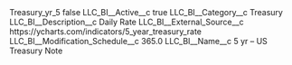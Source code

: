 <?xml version="1.0" encoding="UTF-8"?>
<CustomMetadata xmlns="http://soap.sforce.com/2006/04/metadata" xmlns:xsi="http://www.w3.org/2001/XMLSchema-instance" xmlns:xsd="http://www.w3.org/2001/XMLSchema">
    <label>Treasury_yr_5</label>
    <protected>false</protected>
    <values>
        <field>LLC_BI__Active__c</field>
        <value xsi:type="xsd:boolean">true</value>
    </values>
    <values>
        <field>LLC_BI__Category__c</field>
        <value xsi:type="xsd:string">Treasury</value>
    </values>
    <values>
        <field>LLC_BI__Description__c</field>
        <value xsi:type="xsd:string">Daily Rate</value>
    </values>
    <values>
        <field>LLC_BI__External_Source__c</field>
        <value xsi:type="xsd:string">https://ycharts.com/indicators/5_year_treasury_rate</value>
    </values>
    <values>
        <field>LLC_BI__Modification_Schedule__c</field>
        <value xsi:type="xsd:double">365.0</value>
    </values>
    <values>
        <field>LLC_BI__Name__c</field>
        <value xsi:type="xsd:string">5 yr – US Treasury Note</value>
    </values>
</CustomMetadata>
